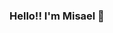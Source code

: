 ### Hello!! I'm Misael 👋

<!--
**misaelbr/misaelbr** is a ✨ _special_ ✨ repository because its `README.md` (this file) appears on your GitHub profile.

I am a full stack developer and Moodle administrator. I use my free time in hobbies like photography and fishing. As a photographer, I was already awarded in a contest, as well as I sold excellent copyright photos.


- 💻 I’m currently working at Universidade de Santa Cruz do Sul (UNISC)
- 🎓 I’m currently learning Computer Science and Articial Intelligence
- ⚡ Fun fact: I am a volunteer firefighter and I love cats and dogs.
- 📷 My photo repositories: Instagram [@misaelbr](https://instagram.com/misaelbr) | 500px [https://500px.com/misaelbr](https://500px.com/misaelbr)
- 📫 How to reach me: misael.bandeira@gmail.com 

-->
